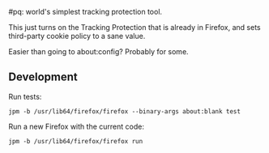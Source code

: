 #pq: world's simplest tracking protection tool.

This just turns on the Tracking Protection that is already in Firefox, and sets third-party cookie policy to a sane value.

Easier than going to about:config? Probably for some.

## Development

Run tests:

	jpm -b /usr/lib64/firefox/firefox --binary-args about:blank test

Run a new Firefox with the current code:

	jpm -b /usr/lib64/firefox/firefox run
